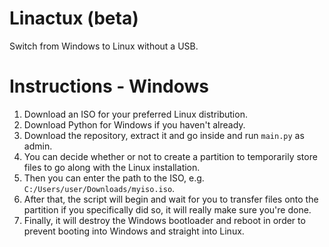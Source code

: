 # Linactux (beta)
Switch from Windows to Linux without a USB.
# Instructions - Windows
1. Download an ISO for your preferred Linux distribution.
2. Download Python for Windows if you haven't already.
3. Download the repository, extract it and go inside and run `main.py` as admin.
4. You can decide whether or not to create a partition to temporarily store files to go along with the Linux installation.
5. Then you can enter the path to the ISO, e.g. `C:/Users/user/Downloads/myiso.iso`.
6. After that, the script will begin and wait for you to transfer files onto the partition if you specifically did so, it will really make sure you're done.
7. Finally, it will destroy the Windows bootloader and reboot in order to prevent booting into Windows and straight into Linux.
